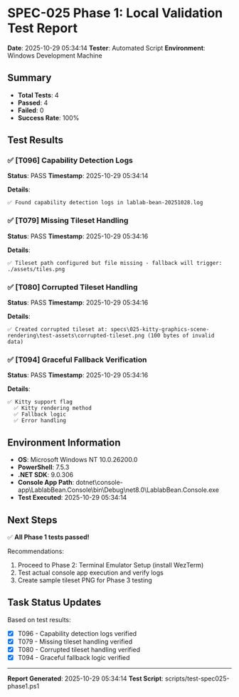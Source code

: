 # SPEC-025 Phase 1: Local Validation Test Report

**Date**: 2025-10-29 05:34:14
**Tester**: Automated Script
**Environment**: Windows Development Machine

## Summary

- **Total Tests**: 4
- **Passed**: 4
- **Failed**: 0
- **Success Rate**: 100%

## Test Results

### ✅ [T096] Capability Detection Logs

**Status**: PASS
**Timestamp**: 2025-10-29 05:34:14

**Details**:
```
✅ Found capability detection logs in lablab-bean-20251028.log
```

### ✅ [T079] Missing Tileset Handling

**Status**: PASS
**Timestamp**: 2025-10-29 05:34:16

**Details**:
```
✅ Tileset path configured but file missing - fallback will trigger: ./assets/tiles.png
```

### ✅ [T080] Corrupted Tileset Handling

**Status**: PASS
**Timestamp**: 2025-10-29 05:34:16

**Details**:
```
✅ Created corrupted tileset at: specs\025-kitty-graphics-scene-rendering\test-assets\corrupted-tileset.png (100 bytes of invalid data)
```

### ✅ [T094] Graceful Fallback Verification

**Status**: PASS
**Timestamp**: 2025-10-29 05:34:16

**Details**:
```
✅ Kitty support flag
  ✅ Kitty rendering method
  ✅ Fallback logic
  ✅ Error handling
```

## Environment Information

- **OS**: Microsoft Windows NT 10.0.26200.0
- **PowerShell**: 7.5.3
- **.NET SDK**: 9.0.306
- **Console App Path**: dotnet\console-app\LablabBean.Console\bin\Debug\net8.0\LablabBean.Console.exe
- **Test Executed**: 2025-10-29 05:34:14

## Next Steps
✅ **All Phase 1 tests passed!**

Recommendations:
1. Proceed to Phase 2: Terminal Emulator Setup (install WezTerm)
2. Test actual console app execution and verify logs
3. Create sample tileset PNG for Phase 3 testing

## Task Status Updates

Based on test results:

- [x] T096 - Capability detection logs verified
- [x] T079 - Missing tileset handling verified
- [x] T080 - Corrupted tileset handling verified  
- [x] T094 - Graceful fallback logic verified

---

**Report Generated**: 2025-10-29 05:34:14
**Test Script**: scripts/test-spec025-phase1.ps1
